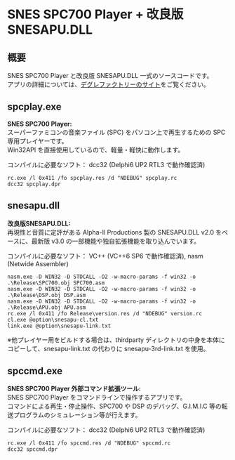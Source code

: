 # SNES SPC700 Player + 改良版 SNESAPU.DLL

## 概要

SNES SPC700 Player と改良版 SNESAPU.DLL 一式のソースコードです。  
アプリの詳細については、[デグレファクトリーのサイト](https://dgrfactory.jp/spcplay/index.html)をご覧ください。

## spcplay.exe

**SNES SPC700 Player:**  
スーパーファミコンの音楽ファイル (SPC) をパソコン上で再生するための SPC 専用プレイヤーです。  
Win32API を直接使用しているので、軽量・軽快に動作します。

コンパイルに必要なソフト： dcc32 (Delphi6 UP2 RTL3 で動作確認済)

```
rc.exe /l 0x411 /fo spcplay.res /d "NDEBUG" spcplay.rc
dcc32 spcplay.dpr
```

## snesapu.dll

**改良版SNESAPU.DLL:**  
再現性と音質に定評がある Alpha-II Productions 製の SNESAPU.DLL v2.0 をベースに、最新版 v3.0 の一部機能や独自拡張機能を取り込んでいます。

コンパイルに必要なソフト： VC++ (VC++6 SP6 で動作確認済), nasm (Netwide Assembler)

```
nasm.exe -D WIN32 -D STDCALL -O2 -w-macro-params -f win32 -o .\Release\SPC700.obj SPC700.asm
nasm.exe -D WIN32 -D STDCALL -O2 -w-macro-params -f win32 -o .\Release\DSP.obj DSP.asm
nasm.exe -D WIN32 -D STDCALL -O2 -w-macro-params -f win32 -o .\Release\APU.obj APU.asm
rc.exe /l 0x411 /fo Release\version.res /d "NDEBUG" version.rc
cl.exe @option\snesapu-cl.txt
link.exe @option\snesapu-link.txt
```

※他プレイヤー用をビルドする場合は、thirdparty ディレクトリの中身を本体にコピーして、snesapu-link.txt の代わりに snesapu-3rd-link.txt を使用。

## spccmd.exe

**SNES SPC700 Player 外部コマンド拡張ツール:**  
SNES SPC700 Player をコマンドラインで操作するアプリです。  
コマンドによる再生・停止操作、SPC700 や DSP のデバッグ、G.I.M.I.C 等の転送プログラムのシミュレーション等が行えます。

コンパイルに必要なソフト： dcc32 (Delphi6 UP2 RTL3 で動作確認済)

```
rc.exe /l 0x411 /fo spccmd.res /d "NDEBUG" spccmd.rc
dcc32 spccmd.dpr
```
